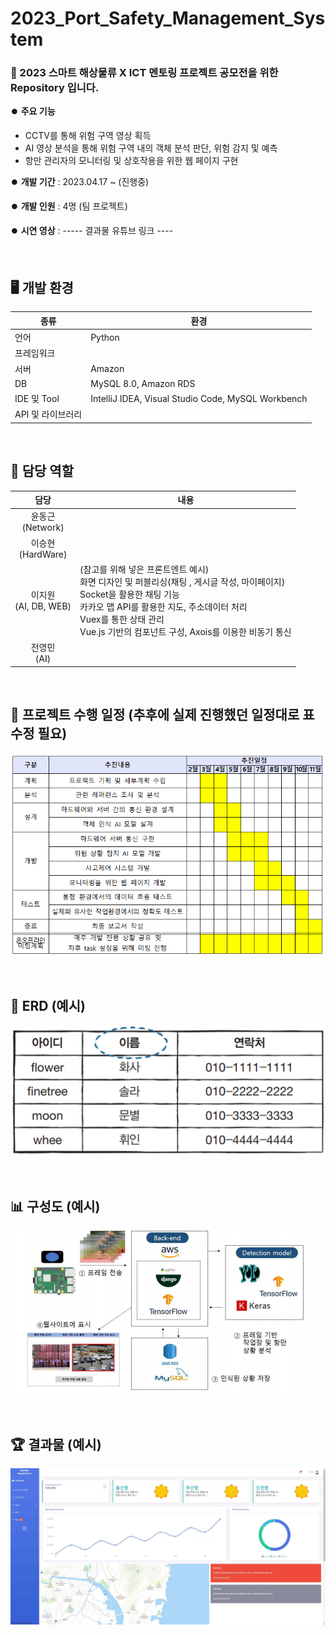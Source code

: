 # 2023_Port_Safety_Management_System

### 🚢 2023 스마트 해상물류 X ICT 멘토링 프로젝트 공모전을 위한 Repository 입니다.   

⏺️ **주요 기능**
-   CCTV를 통해 위험 구역 영상 획득 
-   AI 영상 분석을 통해 위험 구역 내의 객체 분석 판단, 위험 감지 및 예측
-   항만 관리자의 모니터링 및 상호작용을 위한 웹 페이지 구현

⏺️ **개발 기간** : 2023.04.17 ~ (진행중)   

⏺️ **개발 인원** : 4명 (팀 프로젝트)   

⏺️ **시연 영상** : ----- 결과물 유튜브 링크 ----

<br>

## 🖥️ 개발 환경
|종류|환경|
|--|--|
|언어|Python|
|프레임워크| |
|서버|Amazon 
|DB|MySQL 8.0, Amazon RDS|
|IDE 및 Tool|IntelliJ IDEA, Visual Studio Code, MySQL Workbench|
|API 및 라이브러리| |

<br>

## 🤖 담당 역할
|담당|내용|
|:--:|--|
|윤동근<br>(Network)|   |
|이승현<br>(HardWare)|   |
|이지원<br>(AI, DB, WEB)| (참고를 위해 넣은 프론트엔트 예시)<br>화면 디자인 및 퍼블리싱(채팅 , 게시글 작성, 마이페이지)<br>Socket을 활용한 채팅 기능<br>카카오 맵 API를 활용한 지도, 주소데이터 처리<br>Vuex를 통한 상태 관리<br>Vue.js 기반의 컴포넌트 구성, Axois를 이용한 비동기 통신 |
|전영민<br>(AI)|   |

<br>

## 📆 프로젝트 수행 일정 (추후에 실제 진행했던 일정대로 표 수정 필요)
![image](image/plan.png)

<br>

## 📰 ERD (예시)
![image](image/ERD_sample.png)

<br>

## 📊 구성도 (예시)
![image](image/Diagram_sample.png)

<br>

## 🏆 결과물 (예시)
![image](image/Result_sample.png)
